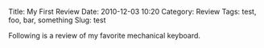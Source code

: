 Title: My First Review
Date: 2010-12-03 10:20
Category: Review
Tags: test, foo, bar, something
Slug: test

Following is a review of my favorite mechanical keyboard.
